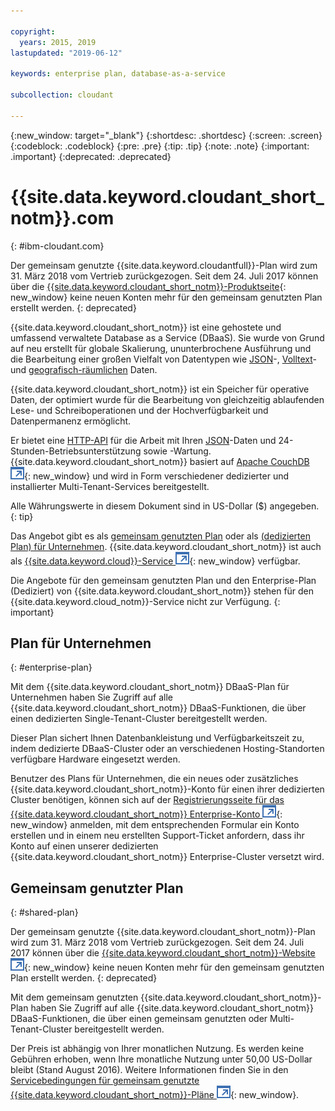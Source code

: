 ```yaml
---

copyright:
  years: 2015, 2019
lastupdated: "2019-06-12"

keywords: enterprise plan, database-as-a-service

subcollection: cloudant

---
```


{:new_window: target="_blank"}
{:shortdesc: .shortdesc}
{:screen: .screen}
{:codeblock: .codeblock}
{:pre: .pre}
{:tip: .tip}
{:note: .note}
{:important: .important}
{:deprecated: .deprecated}

<!-- Acrolinx: 2017-05-10 -->

# {{site.data.keyword.cloudant_short_notm}}.com
{: #ibm-cloudant.com}

Der gemeinsam genutzte {{site.data.keyword.cloudantfull}}-Plan wird zum 31. März 2018 vom Vertrieb zurückgezogen. 
Seit dem 24. Juli 2017 können über die [{{site.data.keyword.cloudant_short_notm}}-Produktseite](https://www.ibm.com/cloud/cloudant){: new_window} keine neuen Konten mehr für den gemeinsam genutzten Plan erstellt werden.
{: deprecated}

{{site.data.keyword.cloudant_short_notm}} ist eine gehostete und umfassend verwaltete Database as a Service (DBaaS). 
Sie wurde von Grund auf neu erstellt für globale Skalierung, ununterbrochene Ausführung und die Bearbeitung einer großen Vielfalt
von Datentypen wie [JSON](/docs/services/Cloudant?topic=cloudant-ibm-cloudant-basics#json-overview)-,
[Volltext](/docs/services/Cloudant?topic=cloudant-query#creating-an-index)- und
[geografisch-räumlichen](/docs/services/Cloudant?topic=cloudant-cloudant-nosql-db-geospatial#cloudant-nosql-db-geospatial) Daten.

{{site.data.keyword.cloudant_short_notm}} ist ein Speicher für operative Daten, der optimiert wurde für
die Bearbeitung von gleichzeitig ablaufenden Lese- und Schreiboperationen und der Hochverfügbarkeit und
Datenpermanenz ermöglicht.

Er bietet eine [HTTP-API](/docs/services/Cloudant?topic=cloudant-ibm-cloudant-basics#http-api) für die Arbeit mit Ihren [JSON](/docs/services/Cloudant?topic=cloudant-ibm-cloudant-basics#json-overview)-Daten und 24-Stunden-Betriebsunterstützung sowie -Wartung. 
{{site.data.keyword.cloudant_short_notm}} basiert auf
[Apache CouchDB ![Symbol für externen Link](../images/launch-glyph.svg "Symbol für externen Link")](http://couchdb.apache.org/){: new_window}
und wird in Form verschiedener dedizierter und installierter Multi-Tenant-Services bereitgestellt.

Alle Währungswerte in diesem Dokument sind in US-Dollar ($) angegeben.
{: tip}

Das Angebot gibt es als [gemeinsam genutzten Plan](#shared-plan) oder als
[(dedizierten Plan) für Unternehmen](#enterprise-plan). {{site.data.keyword.cloudant_short_notm}}
ist auch als [{{site.data.keyword.cloud}}-Service ![Symbol für externen Link](../images/launch-glyph.svg "Symbol für externen Link")](https://www.ibm.com/cloud/){: new_window} verfügbar.

Die Angebote für den gemeinsam genutzten Plan und den Enterprise-Plan (Dediziert) von {{site.data.keyword.cloudant_short_notm}} stehen für den
{{site.data.keyword.cloud_notm}}-Service nicht zur Verfügung.
{: important}

## Plan für Unternehmen
{: #enterprise-plan}

Mit dem {{site.data.keyword.cloudant_short_notm}} DBaaS-Plan für Unternehmen haben Sie Zugriff auf alle
{{site.data.keyword.cloudant_short_notm}} DBaaS-Funktionen, die über einen dedizierten Single-Tenant-Cluster bereitgestellt werden.

Dieser Plan sichert Ihnen Datenbankleistung und Verfügbarkeitszeit zu, indem dedizierte DBaaS-Cluster oder an verschiedenen Hosting-Standorten verfügbare Hardware eingesetzt werden.

Benutzer des Plans für Unternehmen, die ein neues oder zusätzliches {{site.data.keyword.cloudant_short_notm}}-Konto
für einen ihrer dedizierten Cluster benötigen, können sich auf der [Registrierungsseite für das {{site.data.keyword.cloudant_short_notm}} Enterprise-Konto ![Symbol für externen Link](../images/launch-glyph.svg "Symbol für externen Link")](https://cloudant.com/enterprise-sign-up){: new_window}
anmelden, mit dem entsprechenden Formular ein Konto erstellen und in einem neu erstellten Support-Ticket anfordern, dass ihr Konto auf
einen unserer dedizierten {{site.data.keyword.cloudant_short_notm}} Enterprise-Cluster versetzt wird. 

## Gemeinsam genutzter Plan
{: #shared-plan}

Der gemeinsam genutzte {{site.data.keyword.cloudant_short_notm}}-Plan wird zum 31. März 2018 vom Vertrieb zurückgezogen. 
Seit dem 24. Juli 2017 können über die [{{site.data.keyword.cloudant_short_notm}}-Website ![Symbol für externen Link](../images/launch-glyph.svg "Symbol für externen Link")](https://www.ibm.com/cloud/cloudant){: new_window} keine neuen Konten mehr für den gemeinsam genutzten Plan erstellt werden.
{: deprecated}

Mit dem gemeinsam genutzten {{site.data.keyword.cloudant_short_notm}}-Plan haben Sie Zugriff auf alle
{{site.data.keyword.cloudant_short_notm}} DBaaS-Funktionen, die über einen gemeinsam genutzten oder
Multi-Tenant-Cluster bereitgestellt werden.

Der Preis ist abhängig von Ihrer monatlichen Nutzung. Es werden keine Gebühren erhoben, wenn Ihre monatliche Nutzung
unter 50,00 US-Dollar bleibt (Stand August 2016). Weitere Informationen finden Sie in den [Servicebedingungen für gemeinsam genutzte {{site.data.keyword.cloudant_short_notm}}-Pläne ![Symbol für externen Link](../images/launch-glyph.svg "Symbol für externen Link")](https://cloudant.com/assets/terms.pdf){: new_window}. 
   
      
         
